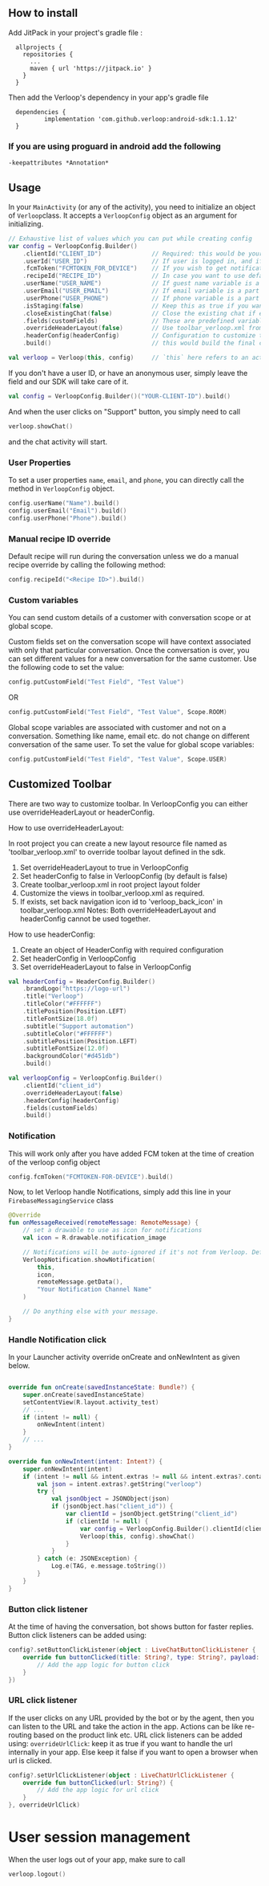 ## How to install

Add JitPack in your project's gradle file :

```
  allprojects {
    repositories {
      ...
      maven { url 'https://jitpack.io' }
    }
  }
```

Then add the Verloop's dependency in your app's gradle file

```
  dependencies {
          implementation 'com.github.verloop:android-sdk:1.1.12'
  }
```

### If you are using proguard in android add the following

```
-keepattributes *Annotation*
```

## Usage

In your `MainActivity` (or any of the activity), you need to initialize an object of `Verloop`class.
It accepts a `VerloopConfig` object as an argument for initializing.

```kotlin
// Exhaustive list of values which you can put while creating config
var config = VerloopConfig.Builder()
    .clientId("CLIENT_ID")              // Required: this would be your account name associated with verloop. eg: <client_id>.verloop.io
    .userId("USER_ID")                  // If user is logged in, and if you want to associate older chats, else, skip this for anonymous user 
    .fcmToken("FCMTOKEN_FOR_DEVICE")    // If you wish to get notifications, else, skip this
    .recipeId("RECIPE_ID")              // In case you want to use default recipe, skip this
    .userName("USER_NAME")              // If guest name variable is a part of the recipe, or the value is not required, skip this
    .userEmail("USER_EMAIL")            // If email variable is a part of the recipe, or the value is not required, skip this
    .userPhone("USER_PHONE")            // If phone variable is a part of the recipe, or the value is not required, skip this
    .isStaging(false)                   // Keep this as true if you want to access <client_id>.stage.verloop.io account. If the account doesn't exist, keep it as false or skip it
    .closeExistingChat(false)           // Close the existing chat if exist and start a new conversation
    .fields(customFields)               // These are predefined variables added on room level or user level
    .overrideHeaderLayout(false)        // Use toolbar_verloop.xml from parent project to set custom header. Can't use along with headerConfig
    .headerConfig(headerConfig)         // Configuration to customize toolbar. Can't use along with overrideHeaderLayout
    .build()                            // this would build the final config object which is later used by Verloop object to star the chat

val verloop = Verloop(this, config)     // `this` here refers to an activity context.

```

If you don't have a user ID, or have an anonymous user, simply leave the field and our SDK will take
care of it.

```kotlin
val config = VerloopConfig.Builder()("YOUR-CLIENT-ID").build()
```

And when the user clicks on "Support" button, you simply need to call

```kotlin
verloop.showChat()
```

and the chat activity will start.

### User Properties

To set a user properties `name`, `email`, and `phone`, you can directly call the method
in `VerloopConfig` object.

```kotlin
config.userName("Name").build()
config.userEmail("Email").build()
config.userPhone("Phone").build()
```

### Manual recipe ID override

Default recipe will run during the conversation unless we do a manual recipe override by calling the
following method:

```kotlin
config.recipeId("<Recipe ID>").build()
```

### Custom variables

You can send custom details of a customer with conversation scope or at global scope.

Custom fields set on the conversation scope will have context associated with only that particular
conversation. Once the conversation is over, you can set different values for a new conversation for
the same customer. Use the following code to set the value:

```kotlin
config.putCustomField("Test Field", "Test Value")
```

OR

```kotlin
config.putCustomField("Test Field", "Test Value", Scope.ROOM)
```

Global scope variables are associated with customer and not on a conversation. Something like name,
email etc. do not change on different conversation of the same user. To set the value for global
scope variables:

```kotlin
config.putCustomField("Test Field", "Test Value", Scope.USER)
```

## Customized Toolbar

There are two way to customize toolbar. In VerloopConfig you can either use overrideHeaderLayout or
headerConfig.

How to use overrideHeaderLayout:

In root project you can create a new layout resource file named as 'toolbar_verloop.xml' to override
toolbar layout defined in the sdk.

1. Set overrideHeaderLayout to true in VerloopConfig
2. Set headerConfig to false in VerloopConfig (by default is false)
3. Create toolbar_verloop.xml in root project layout folder
4. Customize the views in toolbar_verloop.xml as required.
5. If exists, set back navigation icon id to 'verloop_back_icon' in toolbar_verloop.xml Notes: Both
   overrideHeaderLayout and headerConfig cannot be used together.

How to use headerConfig:

1. Create an object of HeaderConfig with required configuration
2. Set headerConfig in VerloopConfig
3. Set overrideHeaderLayout to false in VerloopConfig

```kotlin
val headerConfig = HeaderConfig.Builder()
    .brandLogo("https://logo-url")
    .title("Verloop")
    .titleColor("#FFFFFF")
    .titlePosition(Position.LEFT)
    .titleFontSize(18.0f)
    .subtitle("Support automation")
    .subtitleColor("#FFFFFF")
    .subtitlePosition(Position.LEFT)
    .subtitleFontSize(12.0f)
    .backgroundColor("#d451db")
    .build()

val verloopConfig = VerloopConfig.Builder()
    .clientId("client_id")
    .overrideHeaderLayout(false)
    .headerConfig(headerConfig)
    .fields(customFields)
    .build()
```

### Notification

This will work only after you have added FCM token at the time of creation of the verloop config
object

```kotlin
config.fcmToken("FCMTOKEN-FOR-DEVICE").build()
```

Now, to let Verloop handle Notifications, simply add this line in your `FirebaseMessagingService`
class

```kotlin
@Override
fun onMessageReceived(remoteMessage: RemoteMessage) {
    // set a drawable to use as icon for notifications
    val icon = R.drawable.notification_image

    // Notifications will be auto-ignored if it's not from Verloop. Default notification channel name will be "Verloop Chat Message"
    VerloopNotification.showNotification(
        this,
        icon,
        remoteMessage.getData(),
        "Your Notification Channel Name"
    )

    // Do anything else with your message.
}
```

### Handle Notification click

In your Launcher activity override onCreate and onNewIntent as given below.

```kotlin

override fun onCreate(savedInstanceState: Bundle?) {
    super.onCreate(savedInstanceState)
    setContentView(R.layout.activity_test)
    // ...
    if (intent != null) {
        onNewIntent(intent)
    }
    // ...
}

override fun onNewIntent(intent: Intent?) {
    super.onNewIntent(intent)
    if (intent != null && intent.extras != null && intent.extras?.containsKey("verloop") == true) {
        val json = intent.extras?.getString("verloop")
        try {
            val jsonObject = JSONObject(json)
            if (jsonObject.has("client_id")) {
                var clientId = jsonObject.getString("client_id")
                if (clientId != null) {
                    var config = VerloopConfig.Builder().clientId(clientId).build()
                    Verloop(this, config).showChat()
                }
            }
        } catch (e: JSONException) {
            Log.e(TAG, e.message.toString())
        }
    }
}


```

### Button click listener

At the time of having the conversation, bot shows button for faster replies. Button click listeners
can be added using:

```kotlin
config?.setButtonClickListener(object : LiveChatButtonClickListener {
    override fun buttonClicked(title: String?, type: String?, payload: String?) {
        // Add the app logic for button click
    }
})
```

### URL click listener

If the user clicks on any URL provided by the bot or by the agent, then you can listen to the URL
and take the action in the app. Actions can be like re-routing based on the product link etc. URL
click listeners can be added using:
`overrideUrlClick`: keep it as true if you want to handle the url internally in your app. Else keep
it false if you want to open a browser when url is clicked.

```kotlin
config?.setUrlClickListener(object : LiveChatUrlClickListener {
    override fun buttonClicked(url: String?) {
        // Add the app logic for url click
    }
}, overrideUrlClick)
```

# User session management

When the user logs out of your app, make sure to call

```kotlin
verloop.logout()
```
